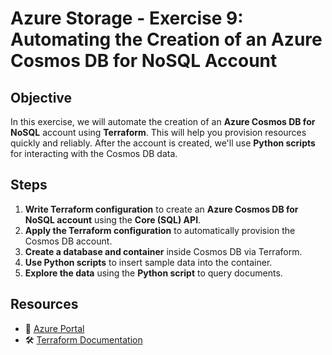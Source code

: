 # **Azure Storage - Exercise 9: Automating the Creation of an Azure Cosmos DB for NoSQL Account**

## **Objective**

In this exercise, we will automate the creation of an **Azure Cosmos DB for NoSQL** account using **Terraform**. This will help you provision resources quickly and reliably. After the account is created, we'll use **Python scripts** for interacting with the Cosmos DB data.

## **Steps**

1. **Write Terraform configuration** to create an **Azure Cosmos DB for NoSQL account** using the **Core (SQL) API**.
2. **Apply the Terraform configuration** to automatically provision the Cosmos DB account.
3. **Create a database and container** inside Cosmos DB via Terraform.
4. **Use Python scripts** to insert sample data into the container.
5. **Explore the data** using the **Python script** to query documents.

## **Resources**

- 📌 [Azure Portal](https://portal.azure.com)
- 🛠 [Terraform Documentation](https://www.terraform.io/docs)